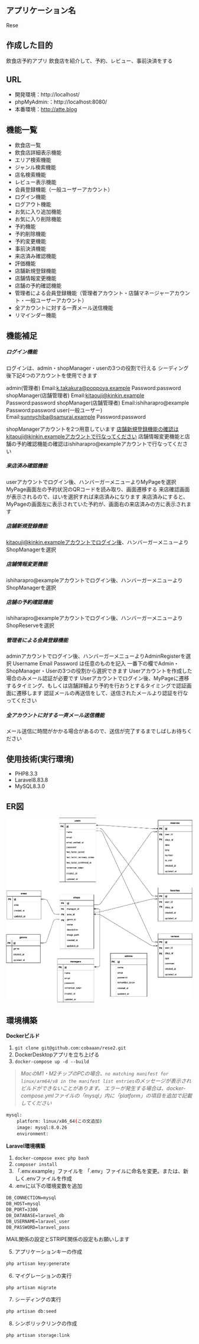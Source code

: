 ## アプリケーション名
Rese

## 作成した目的
飲食店予約アプリ
飲食店を紹介して、予約、レビュー、事前決済をする

## URL
- 開発環境：http://localhost/
- phpMyAdmin:：http://localhost:8080/
- 本番環境：http://atte.blog

## 機能一覧
- 飲食店一覧
- 飲食店詳細表示機能
- エリア検索機能
- ジャンル検索機能
- 店名検索機能
- レビュー表示機能
- 会員登録機能（一般ユーザーアカウント）
- ログイン機能
- ログアウト機能
- お気に入り追加機能
- お気に入り削除機能
- 予約機能
- 予約削除機能
- 予約変更機能
- 事前決済機能
- 来店済み確認機能
- 評価機能
- 店舗新規登録機能
- 店舗情報変更機能
- 店舗の予約確認機能
- 管理者による会員登録機能（管理者アカウント・店舗マネージャーアカウント・一般ユーザーアカウント）
- 全アカウントに対する一斉メール送信機能
- リマインダー機能

## 機能補足
##### ログイン機能
ログインは、admin・shopManager・userの3つの役割で行える
シーディング後下記4つのアカウントを使用できます

admin(管理者)  Email:k.takakura@poppoya.example Password:password
shopManager(店舗管理者) Email:kitaouji@kinkin.example Password:password
shopManager(店舗管理者) Email:ishiharapro@example Password:password
user(一般ユーザー) Email:sunnychiba@samurai.example Password:password

shopManagerアカウントを2つ用意しています
店舗新規登録機能の確認はkitaouji@kinkin.exampleアカウントで行なってください
店舗情報変更機能と店舗の予約確認機能の確認はishiharapro@exampleアカウントで行なってください
<br>

##### 来店済み確認機能
userアカウントでログイン後、ハンバーガーメニューよりMyPageを選択
MyPage画面左の予約状況のQRコードを読み取り、画面遷移する
来店確認画面が表示されるので、はいを選択すれば来店済みになります
来店済みにすると、MyPageの画面左に表示されていた予約が、画面右の来店済みの方に表示されます
<br>

##### 店舗新規登録機能
kitaouji@kinkin.exampleアカウントでログイン後、ハンバーガーメニューよりShopManagerを選択
<br>

##### 店舗情報変更機能
ishiharapro@exampleアカウントでログイン後、ハンバーガーメニューよりShopManagerを選択
<br>
#####  店舗の予約確認機能
ishiharapro@exampleアカウントでログイン後、ハンバーガーメニューよりShopReserveを選択
<br>

##### 管理者による会員登録機能
adminアカウントでログイン後、ハンバーガーメニューよりAdminRegisterを選択
Username Email Password は任意のものを記入
一番下の欄でAdmin・ShopManager・Userの3つの役割から選択できます
Userアカウントを作成した場合のみメール認証が必要です
Userアカウントでログイン後、MyPageに遷移するタイミング、もしくは店舗詳細より予約を行おうとするタイミングで認証画面に遷移します
認証メールの再送信をして、送信されたメールより認証を行なってください
<br>

##### 全アカウントに対する一斉メール送信機能
メール送信に時間がかかる場合があるので、送信が完了するまでしばしお待ちください

## 使用技術(実行環境)
- PHP8.3.3
- Laravel8.83.8
- MySQL8.3.0

## ER図
![alt text](rese.drawio-1.png)

## 環境構築
**Dockerビルド**
1. `git clone git@github.com:cobaaan/rese2.git`
2. DockerDesktopアプリを立ち上げる
3. `docker-compose up -d --build`

> *MacのM1・M2チップのPCの場合、`no matching manifest for linux/arm64/v8 in the manifest list entries`のメッセージが表示されビルドができないことがあります。
エラーが発生する場合は、docker-compose.ymlファイルの「mysql」内に「platform」の項目を追加で記載してください*
``` bash
mysql:
    platform: linux/x86_64(この文追加)
    image: mysql:8.0.26
    environment:
```

**Laravel環境構築**
1. `docker-compose exec php bash`
2. `composer install`
3. 「.env.example」ファイルを 「.env」ファイルに命名を変更。または、新しく.envファイルを作成
4. .envに以下の環境変数を追加
``` text
DB_CONNECTION=mysql
DB_HOST=mysql
DB_PORT=3306
DB_DATABASE=laravel_db
DB_USERNAME=laravel_user
DB_PASSWORD=laravel_pass
```
MAIL関係の設定とSTRIPE関係の設定もお願いします

5. アプリケーションキーの作成
``` bash
php artisan key:generate
```

6. マイグレーションの実行
``` bash
php artisan migrate
```

7. シーディングの実行
``` bash
php artisan db:seed
```

8. シンボリックリンクの作成
``` bash
php artisan storage:link
```